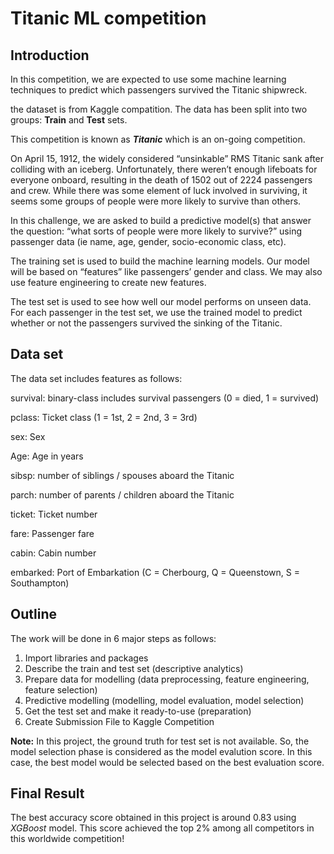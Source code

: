 # Titanic ML competition

## Introduction

In this competition, we are expected to use some machine learning techniques to predict which passengers survived the Titanic shipwreck.

the dataset is from Kaggle compatition. The data has been split into two groups: **Train** and **Test** sets.

This competition is known as ***Titanic*** which is an on-going competition.

On April 15, 1912, the widely considered “unsinkable” RMS Titanic sank after colliding with an iceberg. Unfortunately, there weren’t enough lifeboats for everyone onboard, resulting in the death of 1502 out of 2224 passengers and crew. While there was some element of luck involved in surviving, it seems some groups of people were more likely to survive than others.

In this challenge, we are asked to build a predictive model(s) that answer the question: “what sorts of people were more likely to survive?” using passenger data (ie name, age, gender, socio-economic class, etc).

The training set is used to build the machine learning models. Our model will be based on “features” like passengers’ gender and class. We may also use feature engineering to create new features.

The test set is used to see how well our model performs on unseen data. For each passenger in the test set, we use the trained model to predict whether or not the passengers survived the sinking of the Titanic.

## Data set

The data set includes features as follows:

survival:	binary-class includes survival	passengers (0 = died, 1 = survived)

pclass: Ticket class (1 = 1st, 2 = 2nd, 3 = 3rd)

sex: Sex

Age: Age in years

sibsp: number of siblings / spouses aboard the Titanic

parch: number of parents / children aboard the Titanic

ticket: Ticket number

fare: Passenger fare

cabin: Cabin number

embarked: Port of Embarkation	(C = Cherbourg, Q = Queenstown, S = Southampton)

## Outline

The work will be done in 6 major steps as follows:

1. Import libraries and packages
2. Describe the train and test set (descriptive analytics)
3. Prepare data for modelling (data preprocessing, feature engineering, feature selection)
4. Predictive modelling (modelling, model evaluation, model selection)
5. Get the test set and make it ready-to-use (preparation)
6. Create Submission File to Kaggle Competition

**Note:** In this project, the ground truth for test set is not available. So, the model selection phase is considered as the model evalution score. In this case, the best model would be selected based on the best evaluation score.

## Final Result

The best accuracy score obtained in this project is around 0.83 using *XGBoost* model. This score achieved the top 2% among all competitors in this worldwide competition!
